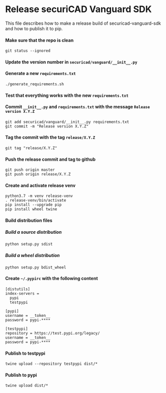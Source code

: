 # Release securiCAD Vanguard SDK

This file describes how to make a release build of
securicad-vanguard-sdk and how to publish it to pip.

#### Make sure that the repo is clean
```
git status --ignored
```
#### Update the version number in `securicad/vanguard/__init__.py`
#### Generate a new `requirements.txt`
```
./generate_requirements.sh
```
#### Test that everything works with the new `requirements.txt`
#### Commit `__init__.py` and `requirements.txt` with the message `Release version X.Y.Z`
```
git add securicad/vanguard/__init__.py requirements.txt
git commit -m "Release version X.Y.Z"
```
#### Tag the commit with the tag `release/X.Y.Z`
```
git tag "release/X.Y.Z"
```
#### Push the release commit and tag to github
```
git push origin master
git push origin release/X.Y.Z
```
#### Create and activate release venv
```
python3.7 -m venv release-venv
. release-venv/bin/activate
pip install --upgrade pip
pip install wheel twine
```
#### Build distribution files
##### Build a source distribution
```
python setup.py sdist
```
##### Build a wheel distribution
```
python setup.py bdist_wheel
```
#### Create `~/.pypirc` with the following content
```
[distutils]
index-servers =
  pypi
  testpypi

[pypi]
username = __token__
password = pypi-****

[testpypi]
repository = https://test.pypi.org/legacy/
username = __token__
password = pypi-****
```
#### Publish to testpypi
```
twine upload --repository testpypi dist/*
```
#### Publish to pypi
```
twine upload dist/*
```
